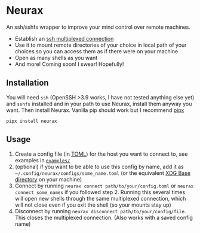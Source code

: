 Neurax
======

An ssh/sshfs wrapper to improve your mind control over remote machines.

- Establish an [ssh multiplexed
  connection](https://en.wikibooks.org/wiki/OpenSSH/Cookbook/Multiplexing)
- Use it to mount remote directories of your choice in local path of your choices so you can access
  them as if there were on your machine
- Open as many shells as you want
- And more! Coming soon! I swear! Hopefully!

## Installation

You will need `ssh` (OpenSSH >3.9 works, I have not tested anything else yet) and `sshfs` installed
and in your path to use Neurax, install them anyway you want. Then install Neurax. Vanilla pip
should work but I recommend [pipx](https://pipxproject.github.io/pipx/)

```console
pipx install neurax
```

## Usage

1. Create a config file (in [TOML](https://toml.io)) for the host you want to connect to, see
   examples in [`examples/`](examples/)
2. (optional) if you want to be able to use this config by name, add it as
   `~/.config/neurax/configs/some_name.toml` (or the equivalent [XDG Base
   directory](https://specifications.freedesktop.org/basedir-spec/latest/) on your machine)
3. Connect by running `neurax connect path/to/your/config.toml` or `neurax connect some_names` if
   you followed step 2. Running this several times will open new shells through the same multiplexed
   connection, which will not close even if you exit the shell (so your mounts stay up)
4. Disconnect by running `neurax disconnect path/to/your/config/file`. This closes the
   multiplexed connection. (Also works with a saved config name)
